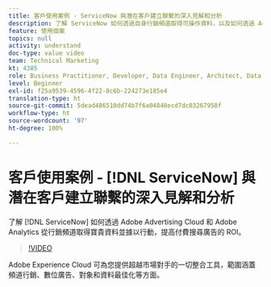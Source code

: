 ```yaml
---
title: 客戶使用案例 - ServiceNow 與潛在客戶建立聯繫的深入見解和分析
description: 了解 ServiceNow 如何透過自身行銷頻道取得可操作資料，以及如何透過 Adobe Advertising Cloud 和 Adobe Analytics 提高付費搜尋廣告的 ROI (投資回報率)。
feature: 使用個案
topics: null
activity: understand
doc-type: value video
team: Technical Marketing
kt: 4385
role: Business Practitioner, Developer, Data Engineer, Architect, Data Architect, Administrator, Leader
level: Beginner
exl-id: f25a9539-4596-4f22-8c6b-224273e185e4
translation-type: ht
source-git-commit: 5dead486510dd74b7f6a04848ecd7dc03267958f
workflow-type: ht
source-wordcount: '97'
ht-degree: 100%

---
```


# 客戶使用案例 - [!DNL ServiceNow] 與潛在客戶建立聯繫的深入見解和分析

了解 [!DNL ServiceNow] 如何透過 Adobe Advertising Cloud 和 Adobe Analytics 從行銷頻道取得寶貴資料並據以行動，提高付費搜尋廣告的 ROI。

>[!VIDEO](https://video.tv.adobe.com/v/31504/?quality=12)

Adobe Experience Cloud 可為您提供超越市場對手的一切整合工具，範圍涵蓋頻道行銷、數位廣告、對象和資料最佳化等方面。
